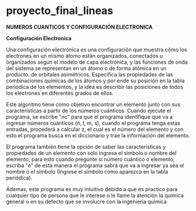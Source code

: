 # proyecto_final_lineas
**NUMEROS CUANTICOS Y CONFIGURACIÓN ELECTRONICA**


**Configuración Electronica**

Una configuración electrónica es una configuración que muestra cómo los electrones en un mismo átomo están organizados, conectados u organizados según el modelo de capa electrónica, y las funciones de onda del sistema se representan en un átomo o de forma atómica en un producto. de orbitales asimétricos. Especifica las propiedades de las combinaciones químicas de los átomos y por ende su posición en la tabla periódica de los elementos, y la idea es describir las posiciones de todos los electrones en diferentes grados de ellos.



Este algoritmo tiene como objetivo encontrar un elemento junto con sus características a partir de los números cuánticos. Cuando ejecute el programa, se escribe "nc" para que el programa identifique que va a ingresar números cuánticos (n, l, m, s), cuando el programa tenga estas entradas, procederá a calcular z, el cual es el número del elemento y con esto el programa busca en el diccionario y trae la información del elemento.                                                                          

El programa también tiene la opción de saber las características y propiedades de un elemento con solo ingresa el símbolo o nombre del elemento, para esto cuando pregunte si número cuántico o elemento, escriba "e" de esta manera el programa sabrá que va a ingresar ya sea el nombre o el símbolo (Ingrese el símbolo como aparezca en la tabla periódica).

Ádemas, este programa es muy intuitivo debido a que es practico para cualquier tipo de persona que le interese o le llame la atención la quimica general o en su defecto que se involucre con la ingenieria quimica
